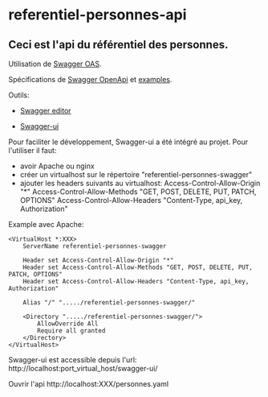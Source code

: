 # referentiel-personnes-api

## Ceci est l'api du référentiel des personnes.

Utilisation de [Swagger OAS](https://swagger.io/).

Spécifications de [Swagger OpenApi](https://swagger.io/specification/) et [examples](https://github.com/OAI/OpenAPI-Specification/tree/OpenAPI.next/examples/v3.0).

Outils:
- [Swagger editor](https://editor.swagger.io//#/) 

- [Swagger-ui](https://github.com/swagger-api/swagger-ui)

Pour faciliter le développement, Swagger-ui a été intégré au projet.
Pour l'utiliser il faut:
- avoir Apache ou nginx
- créer un virtualhost sur le répertoire "referentiel-personnes-swagger"
- ajouter les headers suivants au virtualhost:
Access-Control-Allow-Origin "*"
Access-Control-Allow-Methods "GET, POST, DELETE, PUT, PATCH, OPTIONS"
Access-Control-Allow-Headers "Content-Type, api_key, Authorization"

Example avec Apache:

    <VirtualHost *:XXX>
    	ServerName referentiel-personnes-swagger
    	
    	Header set Access-Control-Allow-Origin "*"
    	Header set Access-Control-Allow-Methods "GET, POST, DELETE, PUT, PATCH, OPTIONS"
    	Header set Access-Control-Allow-Headers "Content-Type, api_key, Authorization"
    
    	Alias "/" "...../referentiel-personnes-swagger/"
    
    	<Directory "...../referentiel-personnes-swagger/">
    		AllowOverride All 
    		Require all granted
    	</Directory> 
    </VirtualHost>




Swagger-ui est accessible depuis l'url:
http://localhost:port_virtual_host/swagger-ui/

Ouvrir l'api http://localhost:XXX/personnes.yaml

